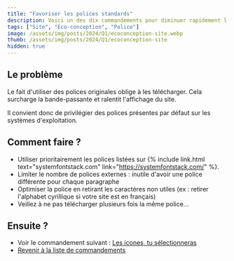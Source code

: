 ```yaml
---
title: "Favoriser les polices standards"
description: Voici un des dix commandements pour diminuer rapidement l'empreinte environnementale d'un site internet.
tags: ["Site", "Eco-conception", "Police"]
image: /assets/img/posts/2024/Q1/ecoconception-site.webp
thumb: /assets/img/posts/2024/Q1/ecoconception-site
hidden: true
---
```


## Le problème 

Le fait d'utiliser des polices originales oblige à les télécharger. Cela surcharge la bande-passante et ralentit l'affichage du site.

Il convient donc de privilégier des polices présentes par défaut sur les systèmes d'exploitation.

## Comment faire ?

- Utiliser prioritairement les polices listées sur {% include link.html text="systemfontstack.com" link="https://systemfontstack.com/" %}.
- Limiter le nombre de polices externes : inutile d'avoir une police différente pour chaque paragraphe
- Optimiser la police en retirant les caractères non utiles (ex : retirer l'alphabet cyrillique si votre site est en français)
- Veillez à ne pas télécharger plusieurs fois la même police...

## Ensuite ?

- Voir le commandement suivant : [Les icones, tu sélectionneras](05-selectionner-icones.html)
- [Revenir à la liste de commandements](dix-min-pour-reduire-empreinte-environnementale-site.html)